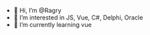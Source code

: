 - 👋 Hi, I’m @Ragry
- 👀 I’m interested in JS, Vue, C#, Delphi, Oracle
- 🌱 I’m currently learning vue

<!---
Ragnarik/Ragnarik is a ✨ special ✨ repository because its `README.md` (this file) appears on your GitHub profile.
You can click the Preview link to take a look at your changes.
--->
